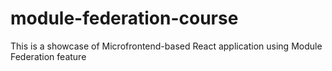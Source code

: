 # module-federation-course
This is a showcase of Microfrontend-based React application using Module Federation feature
